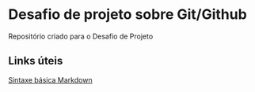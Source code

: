 # Desafio de projeto sobre Git/Github
Repositório criado para o Desafio de Projeto


## Links úteis  
[Sintaxe básica Markdown](https://www.markdownguide.org/basic-syntax/)
